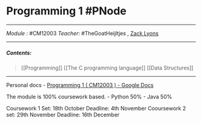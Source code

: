# Programming 1 #PNode
---
*Module :* #CM12003
*Teacher*: #TheGoatHeijltjes , [Zack Lyons](https://moodle.bath.ac.uk/user/profile.php?id=25337)

---
##### Contents: 
> [[Programming]]
> [[The C programming language]]
> [[Data Structures]]
> 
--- 
Personal docs - 
[Programming 1 ( CM12003 ) - Google Docs](https://docs.google.com/document/d/1h-sII_E13cywocrmr4m-O46r_qUYMJda5R7CHwz8zgg/edit#heading=h.4chf0znkme2v)

The module is 100% coursework based. 
	- Python 50%
	- Java 50% 

Coursework 1 Set: 18th October Deadline: 4th November
Cooursework 2 set: 29th November Deadline: 16th December 